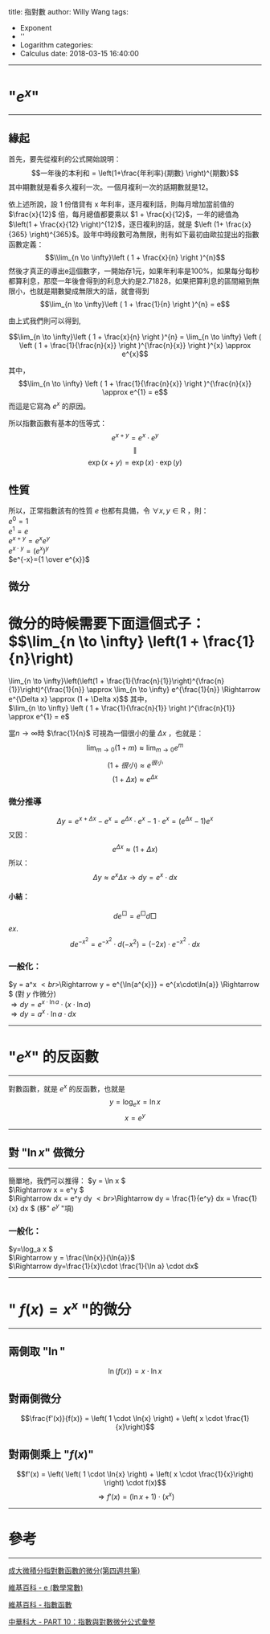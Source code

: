 title: 指對數
author: Willy Wang
tags:
  - Exponent
  - ''
  - Logarithm
categories:
  - Calculus
date: 2018-03-15 16:40:00
---
# "$e^{x}$"

---

## 緣起

首先，要先從複利的公式開始說明：
$$一年後的本利和 = \left(1+\frac{年利率}{期數} \right)^{期數}$$
其中期數就是看多久複利一次。一個月複利一次的話期數就是12。

依上述所說，設 1 份借貸有 x 年利率，逐月複利話，則每月增加當前值的 $\frac{x}{12}$ 倍，每月總值都要乘以 $1 + \frac{x}{12}$，一年的總值為 $\left(1 + \frac{x}{12} \right)^{12}$，逐日複利的話，就是 $\left (1+ \frac{x}{365} \right)^{365}$。設年中時段數可為無限，則有如下最初由歐拉提出的指數函數定義：
$$\\lim_{n \to \infty}\left ( 1 + \frac{x}{n} \right )^{n}$$
然後才真正的導出e這個數字，一開始存1元，如果年利率是100%，如果每分每秒都算利息，那麼一年後會得到的利息大約是2.71828，如果把算利息的區間縮到無限小，也就是期數變成無限大的話，就會得到
$$\lim_{n \to \infty}\left ( 1 + \frac{1}{n} \right )^{n} = e$$

由上式我們則可以得到,

$$\lim_{n \to \infty}\left ( 1 + \frac{x}{n} \right )^{n} = \lim_{n \to \infty} \left ( \left ( 1 + \frac{1}{\frac{n}{x}} \right )^{\frac{n}{x}} \right )^{x} \approx e^{x}$$

其中，
$$\lim_{n \to \infty} \left ( 1 + \frac{1}{\frac{n}{x}} \right )^{\frac{n}{x}} \approx e^{1} = e$$
而這是它寫為 $e^{x}$ 的原因。

所以指數函數有基本的恆等式：
$$e^{x+y} = e^{x} \cdot e^{y}$$
$$\parallel $$
$$\exp\left ( x + y \right ) = \exp\left ( x \right ) \cdot \exp\left ( y \right ) $$



## 性質

所以，正常指數該有的性質 $e$ 也都有具備，令 $\forall x, y\in \mathrm{R}$ ，則：<br>
$e^{0}=1$<br>
$e^{1}=e$<br>
$e^{x+y}=e^{x}e^{y}$<br>
$e^{x \cdot y}=\left(e^{x}\right)^{y}$<br>
$e^{-x}={1 \over e^{x}}$<br>


## 微分

微分的時候需要下面這個式子：
$$\lim_{n \to \infty} \left(1 + \frac{1}{n}\right)
 =
 \lim_{n \to \infty}\left(\left(1 + \frac{1}{\frac{n}{1}}\right)^{\frac{n}{1}}\right)^{\frac{1}{n}}
 \approx 
 \lim_{n \to \infty} e^{\frac{1}{n}} \Rightarrow e^{\Delta x} \approx (1 + \Delta x)$$
 其中，<br>
$\lim_{n \to \infty} \left ( 1 + \frac{1}{\frac{n}{1}} \right )^{\frac{n}{1}} \approx e^{1} = e$

當$n \to \infty$時 $\frac{1}{n}$ 可視為一個很小的量 $\Delta x$ ，也就是：
$$\lim_{m \to 0} (1 + m ) \approx \lim_{m \to 0} e^{m}$$
$$(1 + 很小 ) \approx e^{很小}$$
$$(1 + \Delta x ) \approx e^{\Delta x}$$

### 微分推導

$$\Delta y = e^{x+\Delta x} - e^{x} = e^{\Delta x}\cdot e^{x} - 1\cdot e^{x} = (e^{\Delta x} - 1) e^{x}$$
又因：
$$e^{\Delta x} \approx (1 + \Delta x)$$
所以：
$$\Delta y \approx e^{x}\Delta x \rightarrow dy = e^{x}\cdot dx$$
#### 小結：
$$de^{□} = e^{□}d□$$
$ex.$ $$de^{-x^2} = e^{-x^2}\cdot d(-x^2) = (-2x)\cdot e^{-x^2}\cdot dx$$

### 一般化：

$y = a^x $<br>$\Rightarrow y = e^{\ln{a^{x}}} = e^{x\cdot\ln{a}} \Rightarrow $ (對 $y$ 作微分)<br>$\Rightarrow dy= e^{x\cdot\ln{a}} \cdot \left ( x\cdot\ln{a} \right )$<br>$\Rightarrow dy=a^x\cdot \ln a \cdot dx$

---
# "$e^{x}$" 的反函數

---
對數函數，就是 $e^{x}$ 的反函數，也就是 $$y = \log_{e}{x} = \ln{x}$$ $$x = e^{y}$$

---
## 對 "$\ln{x}$" 做微分 

---
簡單地，我們可以推得：
$y = \ln x $<br> $\Rightarrow x = e^y $<br> $\Rightarrow dx = e^y dy $<br>$\Rightarrow dy = \frac{1}{e^y} dx = \frac{1}{x} dx $  (移" $e^{y}$ "項)

### 一般化：
$y=\log_a x $<br>
$\Rightarrow y = \frac{\ln{x}}{\ln{a}}$<br>
$\Rightarrow dy=\frac{1}{x}\cdot \frac{1}{\ln a} \cdot dx$

---
# " $f \left( x\right) = x^x$ "的微分

---

## 兩側取 "$\ln$"
$$\ln \left( f \left( x\right) \right) = x \cdot \ln{x}$$

## 對兩側微分
$$\frac{f'(x)}{f(x)} = \left( 1 \cdot \ln{x} \right) + \left( x \cdot \frac{1}{x}\right)$$

## 對兩側乘上 "$f(x)$"
$$f'(x) = \left( \left( 1 \cdot \ln{x} \right) + \left( x \cdot \frac{1}{x}\right) \right) \cdot f(x)$$
$$\Rightarrow f'(x) = \left( \ln{x}  + 1 \right) \cdot  \left( x^x \right)$$

---
# 參考

---

[成大微積分指對數函數的微分(第四週共筆)](http://moodle.ncku.edu.tw/mod/wiki/view.php?pageid=363)

[維基百科 - e (數學常數)](https://zh.wikipedia.org/wiki/E_%28%E6%95%B0%E5%AD%A6%E5%B8%B8%E6%95%B0%29)

[維基百科 - 指數函數](https://zh.wikipedia.org/wiki/%E6%8C%87%E6%95%B0%E5%87%BD%E6%95%B0)

[中華科大 - PART 10：指數與對數微分公式彙整](http://aca.cust.edu.tw/online/custcalculusi/10/07_03_10.html)